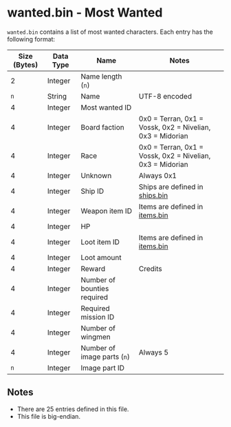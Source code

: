 # wanted.bin - Most Wanted

`wanted.bin` contains a list of most wanted characters.
Each entry has the following format:

| Size (Bytes) | Data Type | Name | Notes |
| --- | --- | --- | --- |
| 2 | Integer | Name length (`n`) | |
| `n` | String | Name | UTF-8 encoded |
| 4 | Integer | Most wanted ID | |
| 4 | Integer | Board faction | 0x0 = Terran, 0x1 = Vossk, 0x2 = Nivelian, 0x3 = Midorian |
| 4 | Integer | Race | 0x0 = Terran, 0x1 = Vossk, 0x2 = Nivelian, 0x3 = Midorian |
| 4 | Integer | Unknown | Always 0x1 |
| 4 | Integer | Ship ID | Ships are defined in [ships.bin](ships.md) |
| 4 | Integer | Weapon item ID | Items are defined in [items.bin](items.md) |
| 4 | Integer | HP | |
| 4 | Integer | Loot item ID | Items are defined in [items.bin](items.md) |
| 4 | Integer | Loot amount | |
| 4 | Integer | Reward | Credits |
| 4 | Integer | Number of bounties required | |
| 4 | Integer | Required mission ID | |
| 4 | Integer | Number of wingmen | |
| 4 | Integer | Number of image parts (`n`) | Always 5 |
| `n` | Integer | Image part ID | |

## Notes

* There are 25 entries defined in this file.
* This file is big-endian.
